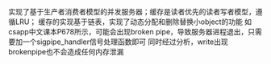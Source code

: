 实现了基于生产者消费者模型的并发服务器；缓存是读者优先的读者写者模型，遵循LRU；
缓存的实现基于链表，实现了动态分配和删除替换小object的功能
如csapp中文课本P678所示，可能会出现broken pipe，导致服务器进程退出，只需要加一个sigpipe_handler信号处理函数即可
同时经过分析，write出现brokenpipe也不会造成任何内存泄漏
